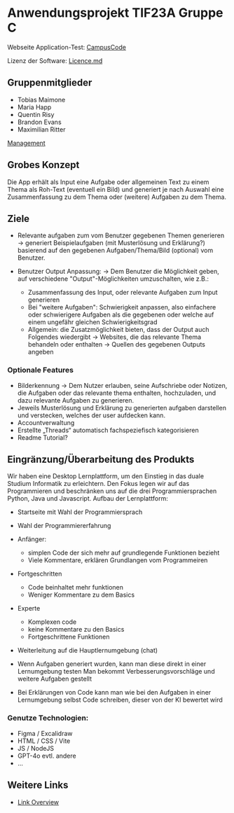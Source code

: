 # Anwendungsprojekt TIF23A Gruppe C

Webseite Application-Test:
[CampusCode](https://campus-code.thulium-labs.de)

Lizenz der Software:
[Licence.md](/licence.md)

## Gruppenmitglieder
- Tobias Maimone
- Maria Happ
- Quentin Risy
- Brandon Evans
- Maximilian Ritter

[Management](/documentation/management.md)


## Grobes Konzept
Die App erhält als Input eine Aufgabe oder allgemeinen Text zu einem Thema als Roh-Text (eventuell ein Bild) und generiert je nach Auswahl eine Zusammenfassung zu dem Thema oder (weitere) Aufgaben zu dem Thema.

## Ziele
- Relevante aufgaben zum vom Benutzer gegebenen Themen generieren
   -> generiert Beispielaufgaben (mit Musterlösung und Erklärung?) basierend auf den gegebenen Aufgaben/Thema/Bild (optional) vom Benutzer.
  
- Benutzer Output Anpassung:
   -> Dem Benutzer die Möglichkeit geben, auf verschiedene "Output"-Möglichkeiten umzuschalten, wie z.B.:
     - Zusammenfassung des Input, oder relevante Aufgaben zum Input generieren 
     - Bei "weitere Aufgaben": Schwierigkeit anpassen, also einfachere oder schwierigere Aufgaben als die gegebenen oder welche auf einem ungefähr gleichen Schwierigkeitsgrad
     - Allgemein: die Zusatzmöglichkeit bieten, dass der Output auch Folgendes wiedergibt
        -> Websites, die das relevante Thema behandeln oder enthalten
        -> Quellen des gegebenen Outputs angeben 

### Optionale Features
- Bilderkennung
  -> Dem Nutzer erlauben, seine Aufschriebe oder Notizen, die Aufgaben oder das relevante thema enthalten, hochzuladen, und dazu relevante Aufgaben zu generieren.
-  Jeweils Musterlösung und Erklärung zu generierten aufgaben darstellen und verstecken, welches der user aufdecken kann.
-	Accountverwaltung
-	Erstellte „Threads“ automatisch fachspeziefisch kategorisieren
-	Readme Tutorial?

## Eingränzung/Überarbeitung des Produkts
Wir haben eine Desktop Lernplattform, um den Einstieg in das duale Studium Informatik zu erleichtern. Den Fokus legen wir auf das Programmieren und beschränken uns auf die drei Programmiersprachen Python, Java und Javascript.
Aufbau der Lernplattform:
- Startseite mit Wahl der Programmiersprach
- Wahl der Programmiererfahrung
- Anfänger:
  - simplen Code der sich mehr auf grundlegende Funktionen bezieht
  - Viele Kommentare, erklären Grundlangen vom Programmeiren
- Fortgeschritten
  - Code beinhaltet mehr funktionen
  - Weniger Kommentare zu dem Basics
- Experte
  - Komplexen code
  - keine Kommentare zu den Basics
  - Fortgeschrittene Funktionen
  
- Weiterleitung auf die Hauptlernumgebung (chat)

- Wenn Aufgaben generiert wurden, kann man diese direkt in einer Lernumgebung testen
  Man bekommt Verbesserungsvorschläge und weitere Aufgaben gestellt

- Bei Erklärungen von Code kann man wie bei den Aufgaben in einer Lernumgebung selbst Code schreiben, dieser von der KI bewertet wird
  
  
### Genutze Technologien:
-	Figma / Excalidraw
-	HTML / CSS / Vite
-	JS / NodeJS
-	GPT-4o evtl. andere
-	...

## Weitere Links
- [Link Overview](/documentation/link-overview.md)
